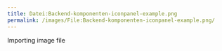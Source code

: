 ```yaml
---
title: Datei:Backend-komponenten-iconpanel-example.png
permalink: /images/File:Backend-komponenten-iconpanel-example.png/
---
```


Importing image file